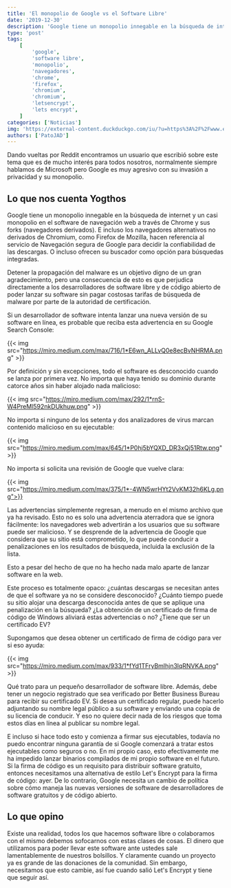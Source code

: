 ```yaml
---
title: 'El monopolio de Google vs el Software Libre'
date: '2019-12-30'
description: 'Google tiene un monopolio innegable en la búsqueda de internet y un casi monopolio en el software de navegación web a través de Chrome y sus forks. O incluso ofrecen su buscador como opción para búsquedas integradas.'
type: 'post'
tags:
    [
        'google',
        'software libre',
        'monopolio',
        'navegadores',
        'chrome',
        'firefox',
        'chromium',
        'chromium',
        'letsencrypt',
        'lets encrypt',
    ]
categories: ['Noticias']
img: 'https://external-content.duckduckgo.com/iu/?u=https%3A%2F%2Fwww.enriquedans.com%2Fwp-content%2Fuploads%2F2015%2F04%2FGoogle-Monopoly.jpg'
authors: ['PatoJAD']
---
```


Dando vueltas por Reddit encontramos un usuario que escribió sobre este tema que es de mucho interés para todos nosotros, normalmente siempre hablamos de Microsoft pero Google es muy agresivo con su invasión a privacidad y su monopolio.

## Lo que nos cuenta Yogthos

Google tiene un monopolio innegable en la búsqueda de internet y un casi monopolio en el software de navegación web a través de Chrome y sus forks (navegadores derivados). E incluso los navegadores alternativos no derivados de Chromium, como Firefox de Mozilla, hacen referencia al servicio de Navegación segura de Google para decidir la confiabilidad de las descargas. O incluso ofrecen su buscador como opción para búsquedas integradas.

Detener la propagación del malware es un objetivo digno de un gran agradecimiento, pero una consecuencia de esto es que perjudica directamente a los desarrolladores de software libre y de código abierto de poder lanzar su software sin pagar costosas tarifas de búsqueda de malware por parte de la autoridad de certificación.

Si un desarrollador de software intenta lanzar una nueva versión de su software en línea, es probable que reciba esta advertencia en su Google Search Console:

{{< img src="https://miro.medium.com/max/716/1*E6wn_ALLvQ0e8ecBvNHRMA.png" >}}

Por definición y sin excepciones, todo el software es desconocido cuando se lanza por primera vez. No importa que haya tenido su dominio durante catorce años sin haber alojado nada malicioso:

{{< img src="https://miro.medium.com/max/292/1*rnS-W4PreMl592nkDUkhuw.png" >}}

No importa si ninguno de los setenta y dos analizadores de virus marcan contenido malicioso en su ejecutable:

{{< img src="https://miro.medium.com/max/645/1*P0hj5bYQXD_DR3xQj51Rtw.png" >}}

No importa si solicita una revisión de Google que vuelve clara:

{{< img src="https://miro.medium.com/max/375/1*-4WN5wrHYt2VvKM32h6KLg.png">}}

Las advertencias simplemente regresan, a menudo en el mismo archivo que ya ha revisado. Esto no es solo una advertencia aterradora que se ignora fácilmente: los navegadores web advertirán a los usuarios que su software puede ser malicioso. Y se desprende de la advertencia de Google que considera que su sitio está comprometido, lo que puede conducir a penalizaciones en los resultados de búsqueda, incluida la exclusión de la lista.

Esto a pesar del hecho de que no ha hecho nada malo aparte de lanzar software en la web.

Este proceso es totalmente opaco: ¿cuántas descargas se necesitan antes de que el software ya no se considere desconocido? ¿Cuánto tiempo puede su sitio alojar una descarga desconocida antes de que se aplique una penalización en la búsqueda? ¿La obtención de un certificado de firma de código de Windows aliviará estas advertencias o no? ¿Tiene que ser un certificado EV?

Supongamos que desea obtener un certificado de firma de código para ver si eso ayuda:

{{< img src="https://miro.medium.com/max/933/1*fYd1TFryBmlhjn3lqRNVKA.png" >}}

Qué trato para un pequeño desarrollador de software libre. Además, debe tener un negocio registrado que sea verificado por Better Business Bureau para recibir su certificado EV. Si desea un certificado regular, puede hacerlo adjuntando su nombre legal público a su software y enviando una copia de su licencia de conducir. Y eso no quiere decir nada de los riesgos que toma estos días en línea al publicar su nombre legal.

E incluso si hace todo esto y comienza a firmar sus ejecutables, todavía no puedo encontrar ninguna garantía de si Google comenzará a tratar estos ejecutables como seguros o no. En mi propio caso, esto efectivamente me ha impedido lanzar binarios compilados de mi propio software en el futuro. Si la firma de código es un requisito para distribuir software gratuito, entonces necesitamos una alternativa de estilo Let's Encrypt para la firma de código: ayer. De lo contrario, Google necesita un cambio de política sobre cómo maneja las nuevas versiones de software de desarrolladores de software gratuitos y de código abierto.

## Lo que opino

Existe una realidad, todos los que hacemos software libre o colaboramos con el mismo debemos sofocarnos con estas clases de cosas. El dinero que utilizamos para poder llevar este software ante ustedes sale lamentablemente de nuestros bolsillos. Y claramente cuando un proyecto ya es grande de las donaciones de la comunidad. Sin embargo, necesitamos que esto cambie, así fue cuando salió Let's Encrypt y tiene que seguir así.
